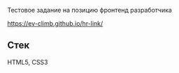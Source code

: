 Тестовое задание на позицию фронтенд разработчика

https://ev-climb.github.io/hr-link/

## Стек

HTML5, CSS3
